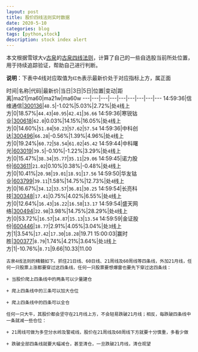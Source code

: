 ```yaml
---
layout: post
title: 股价四线法则实时数据
date: 2020-5-10
categories: blog
tags: [python,stock]
description: stock index alert
---
```



本文根据雪球大v[古泉](https://xueqiu.com/u/7148646888)的[古泉四线法则](https://xueqiu.com/7148646888/130498192)，计算了自己的一些自选股当前所处位置，用于持续追踪验证，帮助自己进行判断。

**说明**：下表中4线对应取值为`红色`表示最新价处于对应指标上方，属正面

时间|名称|代码|最新价|当日|3日|5日|位置|变动|距离|ma21|ma60|ma21w|ma60w
---|---|---|---|---|---|---|---|---
14:59:36|信维通信|[300136](https://xueqiu.com/S/SZ300136)|`48.5`|-1.02%|5.03%|2.72%|处`4`线上方|0|18.57%|`44.43`|`40.95`|`42.41`|`36.66`
14:59:36|寒锐钴业|[300618](https://xueqiu.com/S/SZ300618)|`62.0`|0.03%|14.15%|16.05%|处`4`线上方|0|14.60%|`51.84`|`50.23`|`57.62`|`57.54`
14:59:36|中科创达|[300496](https://xueqiu.com/S/SZ300496)|`66.28`|-0.56%|1.39%|4.96%|处`4`线上方|0|19.24%|`60.72`|`58.54`|`61.02`|`45.42`
14:59:44|中科曙光|[603019](https://xueqiu.com/S/SH603019)|`39.5`|-0.10%|-1.22%|3.29%|处`4`线上方|0|15.47%|`38.34`|`35.77`|`35.11`|`29.06`
14:59:45|诺力股份|[603611](https://xueqiu.com/S/SH603611)|`21.02`|0.10%|0.38%|-0.48%|处`4`线上方|0|10.41%|`20.98`|`19.01`|`18.91`|`17.56`
14:59:50|华友钴业|[603799](https://xueqiu.com/S/SH603799)|`39.11`|1.58%|14.75%|12.73%|处`4`线上方|0|16.67%|`34.12`|`33.57`|`36.81`|`30.25`
14:59:54|长亮科技|[300348](https://xueqiu.com/S/SZ300348)|`17.41`|0.75%|4.02%|6.55%|处`4`线上方|0|12.64%|`16.43`|`16.22`|`16.58`|`13.17`
14:59:54|盛天网络|[300494](https://xueqiu.com/S/SZ300494)|`22.98`|3.98%|14.75%|28.29%|处`4`线上方|0|53.72%|`16.57`|`14.87`|`15.13`|`13.54`
14:59:59|金证股份|[600446](https://xueqiu.com/S/SH600446)|`18.77`|2.91%|4.05%|3.04%|处`3`线上方|1|3.54%|`17.42`|`17.30`|`18.28`|19.71
15:00:03|赢时胜|[300377](https://xueqiu.com/S/SZ300377)|`8.79`|1.74%|4.21%|3.64%|处`1`线上方|1|-10.76%|`8.71`|9.66|10.33|11.00

```
古泉4线法则的精髓如下。抓住21日线、60日线、21周线及60周线等四条线，外加21月线，任何一只股票上涨都要穿过这四条线，任何一只股票要想爆雷也要先下穿过这四条线：

+ 当股价爬上四条线中的两条可以少量建仓

+ 爬上四条线中的三条可以加大仓位

+ 爬上四条线中的四条可以全仓

任何一只大牛，其股价都会坚守在21月线上方，不会轻易跌破21月线；相反，每跌破四条线中一条就减一些仓位：

+ 21周线可做为多空分水岭及警戒线，股价在21周线及60周线下方就要十分慎重，多看少做

+ 跌破全部四条线就要大幅减仓，甚至清仓，一旦跌破21月线，清仓观望
```